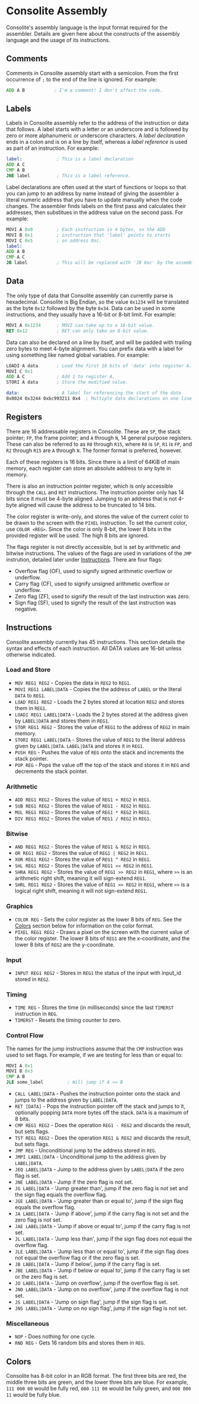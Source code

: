 # Consolite Assembly

Consolite's assembly language is the input format required for the
assembler. Details are given here about the constructs of the assembly
language and the usage of its instructions.

## Comments

Comments in Consolite assembly start with a semicolon. From the first
occurrence of `;` to the end of the line is ignored. For example:

```asm
ADD A B           ; I'm a comment! I don't affect the code.
```

## Labels

Labels in Consolite assembly refer to the address of the instruction
or data that follows. A label starts with a letter or an underscore and
is followed by zero or more alphanumeric or underscore characters.
A *label declaration* ends in a colon and is on a line by itself,
whereas a *label reference* is used as part of an instruction. For
example:

```asm
label:             ; This is a label declaration
ADD A C
CMP A B
JNE label          ; This is a label reference.
```

Label declarations are often used at the start of functions or loops
so that you can jump to an address by name instead of giving the
assembler a literal numeric address that you have to update manually
when the code changes. The assembler finds labels on the first pass
and calculates their addresses, then substitues in the address value
on the second pass. For example:

```asm
MOVI A 0x0         ; Each instruction is 4 bytes, so the ADD
MOVI B 0x1         ; instruction that 'label' points to starts
MOVI C 0x5         ; on address 0xc.
label:
ADD A B
CMP A C
JB label           ; This will be replaced with 'JB 0xc' by the assembler.
```

## Data

The only type of data that Consolite assembly can currently parse is hexadecimal.
Consolite is Big Endian, so the value `0x1234` will be translated as
the byte `0x12` followed by the byte `0x34`. Data can be used in some
instructions, and they usually have a 16-bit or 8-bit limit. For example:

```asm
MOVI A 0x1234      ; MOVI can take up to a 16-bit value.
RET 0x12           ; RET can only take an 8-bit value.
```

Data can also be declared on a line by itself, and will be padded with
trailing zero bytes to meet 4-byte alignment. You can prefix data with
a label for using something like named global variables. For example:

```asm
LOADI A data       ; Load the first 16 bits of 'data' into register A.
MOVI C 0x1
ADD A C            ; Add 1 to register A.
STORI A data       ; Store the modified value.

data:              ; A label for referencing the start of the data
0x0024 0x3244 0xbc993211 0x4  ; Multiple data declarations on one line
```

## Registers

There are 16 addressable registers in Consolite. These are `SP`, the stack
pointer; `FP`, the frame pointer; and `A` through `N`, 14 general purpose
registers. These can also be referred to as `R0` through `R15`, where
`R0` is `SP`, `R1` is `FP`, and `R2` through `R15` are `A` through `N`.
The former format is preferred, however.

Each of these registers is 16 bits. Since there is a limit of 64KiB of main
memory, each register can store an absolute address to any byte in memory.

There is also an instruction pointer register, which is only accessible
through the `CALL` and `RET` instructions. The instruction pointer only has
14 bits since it must be 4-byte aligned. Jumping to an address that is
not 4-byte aligned will cause the address to be truncated to 14 bits.

The color register is write-only, and stores the value of the current
color to be drawn to the screen with the `PIXEL` instruction. To set the
current color, use `COLOR <REG>`. Since the color is only 8-bit, the
lower 8 bits in the provided register will be used. The high 8 bits
are ignored.

The flags register is not directly accessible, but is set by arithmetic and
bitwise instructions. The values of the flags are used in variations of the
`JMP` instrution, detailed later under [Instructions](#instructions). There
are four flags:

* Overflow flag (OF), used to signify signed arithmetic overflow or underflow.
* Carry flag (CF), used to signify unsigned arithmetic overflow or underflow.
* Zero flag (ZF), used to signify the result of the last instruction was zero.
* Sign flag (SF), used to signify the result of the last instruction was
  negative.

## <a name="instructions"></a>Instructions

Consolite assembly currently has 45 instructions. This section details
the syntax and effects of each instruction. All DATA values are 16-bit
unless otherwise indicated.

### Load and Store

* `MOV REG1 REG2` - Copies the data in `REG2` to `REG1`.
* `MOVI REG1 LABEL|DATA` - Copies the the address of `LABEL` or the literal
`DATA` to `REG1`.
* `LOAD REG1 REG2` - Loads the 2 bytes stored at location `REG2` and stores them
in `REG1`.
* `LOADI REG1 LABEL|DATA` - Loads the 2 bytes stored at the address given
by `LABEL|DATA` and stores them in `REG1`.
* `STOR REG1 REG2` - Stores the value of `REG1` to the address of `REG2` in
main memory.
* `STORI REG1 LABEL|DATA` - Stores the value of `REG1` to the literal address
given by `LABEL|DATA`.
`LABEL|DATA` and stores it in `REG1`.
* `PUSH REG` - Pushes the value of `REG` onto the stack and increments the stack
pointer.
* `POP REG` - Pops the value off the top of the stack and stores it in `REG`
and decrements the stack pointer.

### Arithmetic

* `ADD REG1 REG2` - Stores the value of `REG1 + REG2` in `REG1`.
* `SUB REG1 REG2` - Stores the value of `REG1 - REG2` in `REG1`.
* `MUL REG1 REG2` - Stores the value of `REG1 * REG2` in `REG1`.
* `DIV REG1 REG2` - Stores the value of `REG1 / REG2` in `REG1`.

### Bitwise

* `AND REG1 REG2` - Stores the value of `REG1 & REG2` in `REG1`.
* `OR REG1 REG2` - Stores the value of `REG1 | REG2` in `REG1`.
* `XOR REG1 REG2` - Stores the value of `REG1 ^ REG2` in `REG1`.
* `SHL REG1 REG2` - Stores the value of `REG1 << REG2` in `REG1`.
* `SHRA REG1 REG2` - Stores the value of `REG1 >> REG2` in `REG1`, where `>>`
is an arithmetic right shift, meaning it will sign-extend `REG1`.
* `SHRL REG1 REG2` - Stores the value of `REG1 >> REG2` in `REG1`, where `>>`
is a logical right shift, meaning it will not sign-extend `REG1`.

### Graphics

* `COLOR REG` - Sets the color register as the lower 8 bits of `REG`.
See the [Colors](#colors) section below for information on the color format.
* `PIXEL REG1 REG2` - Draws a pixel on the screen with the current value
of the color register. The lower 8 bits of `REG1` are the x-coordinate, and
the lower 8 bits of `REG2` are the y-coordinate.

### Input

* `INPUT REG1 REG2` - Stores in `REG1` the status of the input with input_id
stored in `REG2`.

### Timing

* `TIME REG` - Stores the time (in milliseconds) since the last `TIMERST`
instruction in `REG`.
* `TIMERST` - Resets the timing counter to zero.

### Control Flow

The names for the jump instructions assume that the `CMP` instruction was
used to set flags. For example, if we are testing for less than or equal to:

```asm
MOVI A 0x1
MOVI B 0x3
CMP A B
JLE some_label         ; Will jump if A <= B
```

* `CALL LABEL|DATA` - Pushes the instruction pointer onto the stack and
jumps to the address given by `LABEL|DATA`.
* `RET [DATA]` - Pops the instruction pointer off the stack and jumps to
it, optionally popping `DATA` more bytes off the stack. `DATA` is a maximum
of 8 bits.
* `CMP REG1 REG2` - Does the operation `REG1 - REG2` and discards the
result, but sets flags.
* `TST REG1 REG2` - Does the operation `REG1 & REG2` and discards the
result, but sets flags.
* `JMP REG` - Unconditional jump to the address stored in `REG`.
* `JMPI LABEL|DATA` - Unconditional jump to the address given by `LABEL|DATA`.
* `JEQ LABEL|DATA` - Jump to the address given by `LABEL|DATA` if the zero
flag is set.
* `JNE LABEL|DATA` - Jump if the zero flag is not set.
* `JG LABEL|DATA` - 'Jump greater than', jump if the zero flag is not set and
the sign flag equals the overflow flag.
* `JGE LABEL|DATA` - 'Jump greater than or equal to', jump if the sign flag
equals the overflow flag.
* `JA LABEL|DATA` - 'Jump if above', jump if the carry flag is not set and
the zero flag is not set.
* `JAE LABEL|DATA` - 'Jump if above or equal to', jump if the carry flag is
not set.
* `JL LABEL|DATA` - 'Jump less than', jump if the sign flag does not equal
the overflow flag.
* `JLE LABEL|DATA` - 'Jump less than or equal to', jump if the sign flag does
not equal the overflow flag or if the zero flag is set.
* `JB LABEL|DATA` - 'Jump if below', jump if the carry flag is set.
* `JBE LABEL|DATA` - 'Jump if below or equal to', jump if the carry flag is
set or the zero flag is set.
* `JO LABEL|DATA` - 'Jump on overflow', jump if the overflow flag is set.
* `JNO LABEL|DATA` - 'Jump on no overflow', jump if the overflow flag is not
set.
* `JS LABEL|DATA` - 'Jump on sign flag', jump if the sign flag is set.
* `JNS LABEL|DATA` - 'Jump on no sign flag', jump if the sign flag is not set.

### Miscellaneous

* `NOP` - Does nothing for one cycle.
* `RND REG` - Gets 16 random bits and stores them in `REG`.

## <a name="colors"></a>Colors

Consolite has 8-bit color in an RGB format. The first three bits are
red, the middle three bits are green, and the lower three bits are blue.
For example, `111 000 00` would be fully red, `000 111 00` would be fully
green, and `000 000 11` would be fully blue.
